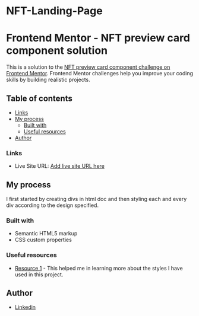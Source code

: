 # NFT-Landing-Page

# Frontend Mentor - NFT preview card component solution

This is a solution to the [NFT preview card component challenge on Frontend Mentor](https://www.frontendmentor.io/challenges/nft-preview-card-component-SbdUL_w0U). Frontend Mentor challenges help you improve your coding skills by building realistic projects. 

## Table of contents

- [Links](#links)
- [My process](#my-process)
  - [Built with](#built-with)
  - [Useful resources](#useful-resources)
- [Author](#author)



### Links

- Live Site URL: [Add live site URL here](https://your-live-site-url.com)

## My process

I first started by creating divs in html doc and then styling each and every div according to the design specified.

### Built with

- Semantic HTML5 markup
- CSS custom properties

### Useful resources

- [Resource 1](https://developer.mozilla.org/en-US/) - This helped me in learning more about the styles I have used in this project.

## Author

- [Linkedin](https://www.linkedin.com/in/utkrist-jaiswal/)
